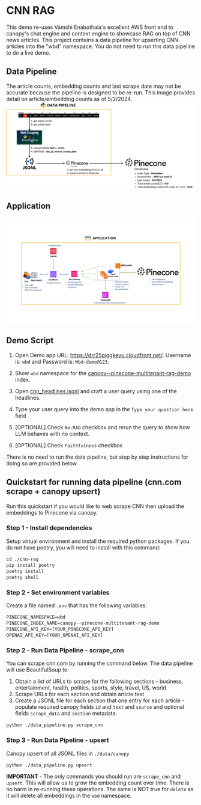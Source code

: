 # CNN RAG
This demo re-uses Vamshi Enabothala's excellent AWS front end to canopy's chat engine and context engine
to showcase RAG on top of CNN news articles. This project contains a data pipeline for
upserting CNN articles into the "wbd" namespace. You do not need to run this data pipeline
to do a live demo. 

## Data Pipeline
The article counts, embedding counts and last scrape date may not be accurate because the pipeline
is designed to be re-run. This image provides detail on article/embedding counts as of 5/2/2024.
![Data Pipeline](./images/canopy-in-action-data_pipeline.png)

## Application
![Application](./images/canopy-in-action-application.png)

## Demo Script
1. Open Demo app URL: https://drr25piggkevu.cloudfront.net/. Username is: ```wbd``` and Password is: ```Wbd-demo@123```.

1. Show ```wbd``` namespace for the [canopy--pinecone-multitenant-rag-demo](https://app.pinecone.io/organizations/-NF9xx-MFLRfp0AAuCon/projects/91144fa2-322b-4809-a99b-3dccff527b27/indexes/canopy--pinecone-multitenant-rag-demo/namespaces) index.

1. Open [cnn_headlines.jsonl](./data/cnn_headlines.jsonl) and craft a user query using one of the headlines.

1. Type your user query into the demo app in the ```Type your question here``` field

1. [OPTIONAL] Check ```No-RAG``` checkbox and rerun the query to show how LLM behaves with no context.

1. [OPTIONAL] Check ```Faithfulness``` checkbox 

There is no need to run the data pipeline, but step by step instructions for doing so are provided below.

## Quickstart for running data pipeline (cnn.com scrape + canopy upsert)
Run this quickstart if you would like to web scrape CNN then upload the embeddings to Pinecone via canopy. 

### Step 1 - Install dependencies

Setup virtual environment and install the required python packages. If you do not have poetry, you will need to install
with this command:

```
cd ./cnn-rag
pip install poetry
poetry install
poetry shell
```

### Step 2 - Set environment variables
Create a file named ```.env``` that has the following variables:

```
PINECONE_NAMESPACE=wbd
PINECONE_INDEX_NAME=canopy--pinecone-multitenant-rag-demo
PINECONE_API_KEY=[YOUR_PINECONE_API_KEY]
OPENAI_API_KEY=[YOUR_OPENAI_API_KEY]
```

### Step 2 - Run Data Pipeline - scrape_cnn
You can scrape cnn.com by running the command below. The data pipeline will use BeautifulSoup to:

1. Obtain a list of URLs to scrape for the following sections - business, entertainment, health, politics, sports, style, travel, US, world
1. Scrape URLs for each section and obtain article text
1. Create a JSONL file for each section that one entry for each article - populate required canopy fields ```id``` and ```text``` and ```source``` and optional fields ```scrape_data``` and ```section``` metadata.

```
python ./data_pipeline.py scrape_cnn
```

### Step 3 - Run Data Pipeline - upsert
Canopy upsert of all JSONL files in ```./data/canopy```

```
python ./data_pipeline.py upsert
```

**IMPORTANT** - The only commands you should run are ```scrape_cnn``` and ```upsert```. This will allow us to 
grow the embedding count over time. There is no harm in re-running these operations. The same is NOT true for
```delete``` as it will delete all embeddings in the ```wbd``` namespace.
